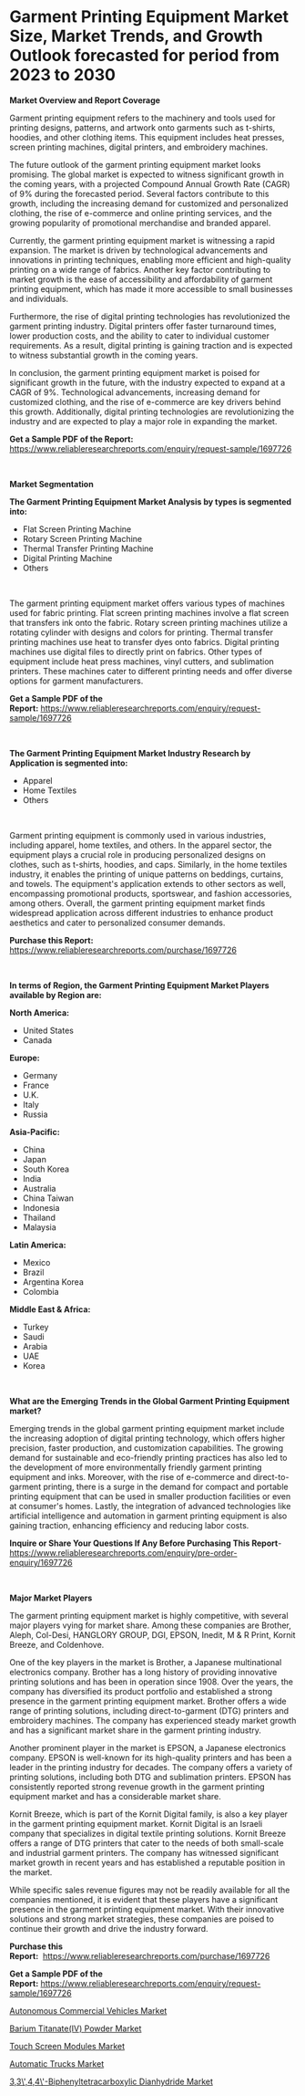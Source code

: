 <p><h1>Garment Printing Equipment Market Size, Market Trends, and Growth Outlook forecasted for period from 2023 to 2030</h1></p><p><strong>Market Overview and Report Coverage</strong></p>
<p><p>Garment printing equipment refers to the machinery and tools used for printing designs, patterns, and artwork onto garments such as t-shirts, hoodies, and other clothing items. This equipment includes heat presses, screen printing machines, digital printers, and embroidery machines.</p><p>The future outlook of the garment printing equipment market looks promising. The global market is expected to witness significant growth in the coming years, with a projected Compound Annual Growth Rate (CAGR) of 9% during the forecasted period. Several factors contribute to this growth, including the increasing demand for customized and personalized clothing, the rise of e-commerce and online printing services, and the growing popularity of promotional merchandise and branded apparel.</p><p>Currently, the garment printing equipment market is witnessing a rapid expansion. The market is driven by technological advancements and innovations in printing techniques, enabling more efficient and high-quality printing on a wide range of fabrics. Another key factor contributing to market growth is the ease of accessibility and affordability of garment printing equipment, which has made it more accessible to small businesses and individuals.</p><p>Furthermore, the rise of digital printing technologies has revolutionized the garment printing industry. Digital printers offer faster turnaround times, lower production costs, and the ability to cater to individual customer requirements. As a result, digital printing is gaining traction and is expected to witness substantial growth in the coming years.</p><p>In conclusion, the garment printing equipment market is poised for significant growth in the future, with the industry expected to expand at a CAGR of 9%. Technological advancements, increasing demand for customized clothing, and the rise of e-commerce are key drivers behind this growth. Additionally, digital printing technologies are revolutionizing the industry and are expected to play a major role in expanding the market.</p></p>
<p><strong>Get a Sample PDF of the Report:</strong> <a href="https://www.reliableresearchreports.com/enquiry/request-sample/1697726">https://www.reliableresearchreports.com/enquiry/request-sample/1697726</a></p>
<p>&nbsp;</p>
<p><strong>Market Segmentation</strong></p>
<p><strong>The Garment Printing Equipment Market Analysis by types is segmented into:</strong></p>
<p><ul><li>Flat Screen Printing Machine</li><li>Rotary Screen Printing Machine</li><li>Thermal Transfer Printing Machine</li><li>Digital Printing Machine</li><li>Others</li></ul></p>
<p>&nbsp;</p>
<p><p>The garment printing equipment market offers various types of machines used for fabric printing. Flat screen printing machines involve a flat screen that transfers ink onto the fabric. Rotary screen printing machines utilize a rotating cylinder with designs and colors for printing. Thermal transfer printing machines use heat to transfer dyes onto fabrics. Digital printing machines use digital files to directly print on fabrics. Other types of equipment include heat press machines, vinyl cutters, and sublimation printers. These machines cater to different printing needs and offer diverse options for garment manufacturers.</p></p>
<p><strong>Get a Sample PDF of the Report:</strong>&nbsp;<a href="https://www.reliableresearchreports.com/enquiry/request-sample/1697726">https://www.reliableresearchreports.com/enquiry/request-sample/1697726</a></p>
<p>&nbsp;</p>
<p><strong>The Garment Printing Equipment Market Industry Research by Application is segmented into:</strong></p>
<p><ul><li>Apparel</li><li>Home Textiles</li><li>Others</li></ul></p>
<p>&nbsp;</p>
<p><p>Garment printing equipment is commonly used in various industries, including apparel, home textiles, and others. In the apparel sector, the equipment plays a crucial role in producing personalized designs on clothes, such as t-shirts, hoodies, and caps. Similarly, in the home textiles industry, it enables the printing of unique patterns on beddings, curtains, and towels. The equipment's application extends to other sectors as well, encompassing promotional products, sportswear, and fashion accessories, among others. Overall, the garment printing equipment market finds widespread application across different industries to enhance product aesthetics and cater to personalized consumer demands.</p></p>
<p><strong>Purchase this Report:</strong>&nbsp; <a href="https://www.reliableresearchreports.com/purchase/1697726">https://www.reliableresearchreports.com/purchase/1697726</a></p>
<p>&nbsp;</p>
<p><strong>In terms of Region, the Garment Printing Equipment Market Players available by Region are:</strong></p>
<p>
    <p> <strong> North America: </strong>
        <ul>
            <li>United States</li>
            <li>Canada</li>
        </ul>
        </p> 
    <p> <strong> Europe: </strong>
        <ul>
            <li>Germany</li>
            <li>France</li>
            <li>U.K.</li>
            <li>Italy</li>
            <li>Russia</li>
        </ul>
        </p> 
    <p> <strong> Asia-Pacific: </strong>
        <ul>
            <li>China</li>
            <li>Japan</li>
            <li>South Korea</li>
            <li>India</li>
            <li>Australia</li>
            <li>China Taiwan</li>
            <li>Indonesia</li>
            <li>Thailand</li>
            <li>Malaysia</li>
        </ul>
        </p> 
    <p> <strong> Latin America: </strong>
        <ul>
            <li>Mexico</li>
            <li>Brazil</li>
            <li>Argentina Korea</li>
            <li>Colombia</li>
        </ul>
        </p> 
    <p> <strong> Middle East & Africa: </strong>
        <ul>
            <li>Turkey</li>
            <li>Saudi</li>
            <li>Arabia</li>
            <li>UAE</li>
            <li>Korea</li>
        </ul>
    </p>
    </p>
<p>&nbsp;</p>
<p><strong>What are the Emerging Trends in the Global Garment Printing Equipment market?</strong></p>
<p><p>Emerging trends in the global garment printing equipment market include the increasing adoption of digital printing technology, which offers higher precision, faster production, and customization capabilities. The growing demand for sustainable and eco-friendly printing practices has also led to the development of more environmentally friendly garment printing equipment and inks. Moreover, with the rise of e-commerce and direct-to-garment printing, there is a surge in the demand for compact and portable printing equipment that can be used in smaller production facilities or even at consumer's homes. Lastly, the integration of advanced technologies like artificial intelligence and automation in garment printing equipment is also gaining traction, enhancing efficiency and reducing labor costs.</p></p>
<p><strong>Inquire or Share Your Questions If Any Before Purchasing This Report</strong>- <a href="https://www.reliableresearchreports.com/enquiry/pre-order-enquiry/1697726">https://www.reliableresearchreports.com/enquiry/pre-order-enquiry/1697726</a></p>
<p>&nbsp;</p>
<p><strong>Major Market Players</strong></p>
<p><p>The garment printing equipment market is highly competitive, with several major players vying for market share. Among these companies are Brother, Aleph, Col-Desi, HANGLORY GROUP, DGI, EPSON, Inedit, M & R Print, Kornit Breeze, and Coldenhove. </p><p>One of the key players in the market is Brother, a Japanese multinational electronics company. Brother has a long history of providing innovative printing solutions and has been in operation since 1908. Over the years, the company has diversified its product portfolio and established a strong presence in the garment printing equipment market. Brother offers a wide range of printing solutions, including direct-to-garment (DTG) printers and embroidery machines. The company has experienced steady market growth and has a significant market share in the garment printing industry.</p><p>Another prominent player in the market is EPSON, a Japanese electronics company. EPSON is well-known for its high-quality printers and has been a leader in the printing industry for decades. The company offers a variety of printing solutions, including both DTG and sublimation printers. EPSON has consistently reported strong revenue growth in the garment printing equipment market and has a considerable market share.</p><p>Kornit Breeze, which is part of the Kornit Digital family, is also a key player in the garment printing equipment market. Kornit Digital is an Israeli company that specializes in digital textile printing solutions. Kornit Breeze offers a range of DTG printers that cater to the needs of both small-scale and industrial garment printers. The company has witnessed significant market growth in recent years and has established a reputable position in the market.</p><p>While specific sales revenue figures may not be readily available for all the companies mentioned, it is evident that these players have a significant presence in the garment printing equipment market. With their innovative solutions and strong market strategies, these companies are poised to continue their growth and drive the industry forward.</p></p>
<p><strong>Purchase this Report:</strong>&nbsp;&nbsp;<a href="https://www.reliableresearchreports.com/purchase/1697726">https://www.reliableresearchreports.com/purchase/1697726</a></p>
<p></p>
<p><strong>Get a Sample PDF of the Report:</strong>&nbsp;<a href="https://www.reliableresearchreports.com/enquiry/request-sample/1697726">https://www.reliableresearchreports.com/enquiry/request-sample/1697726</a></p>
<p><p><a href="https://github.com/RichRobinson5/Market-Research-Report-List-2/blob/main/autonomous-commercial-vehicles-market.md">Autonomous Commercial Vehicles Market</a></p><p><a href="https://www.linkedin.com/pulse/decoding-barium-titanateiv-powder-market-deep-dive-latest/">Barium Titanate(IV) Powder Market</a></p><p><a href="https://medium.com/@thesjenney10210/touch-screen-modules-market-size-growth-forecast-2023-2030-fd047f516d00">Touch Screen Modules Market</a></p><p><a href="https://github.com/JameTravis/Market-Research-Report-List-2/blob/main/automatic-trucks-market.md">Automatic Trucks Market</a></p><p><a href="https://www.linkedin.com/pulse/3344-biphenyltetracarboxylic-dianhydride-market-size-share/">3,3\',4,4\'-Biphenyltetracarboxylic Dianhydride Market</a></p></p>